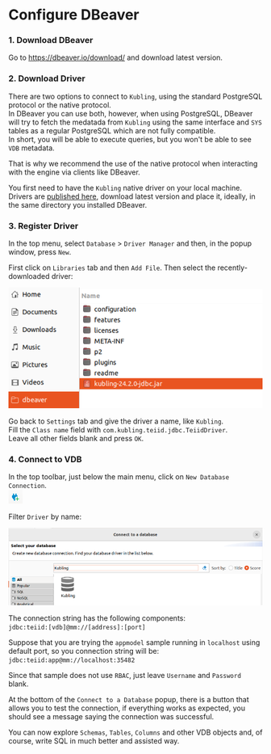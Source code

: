 # Configure DBeaver

### 1. Download DBeaver
Go to https://dbeaver.io/download/ and download latest version.

### 2. Download Driver
There are two options to connect to `Kubling`, using the standard PostgreSQL protocol or the native protocol.<br>
In DBeaver you can use both, however, when using PostgreSQL, DBeaver will try to fetch the medatada from `Kubling` 
using the same interface and `SYS` tables as a regular PostgreSQL which are not fully compatible.<br>
In short, you will be able to execute queries, but you won't be able to see `VDB` metadata.

That is why we recommend the use of the native protocol when interacting with the engine via clients like DBeaver.

You first need to have the `Kubling` native driver on your local machine.<br>
Drivers are [published here](https://github.com/kubling-community/kubling-teiid-os/releases), download latest version and
place it, ideally, in the same directory you installed DBeaver.

### 3. Register Driver
In the top menu, select `Database` > `Driver Manager` and then, in the popup window, press `New`. 

First click on `Libraries` tab and then `Add File`. Then select the recently-downloaded driver:

![](img/driver_loc.png)

Go back to `Settings` tab and give the driver a name, like `Kubling`.<br> 
Fill the `Class name` field with `com.kubling.teiid.jdbc.TeiidDriver`.<br>
Leave all other fields blank and press `OK`.

### 4. Connect to VDB
In the top toolbar, just below the main menu, click on `New Database Connection`.<br>
![](img/new_db_conn.png)

Filter `Driver` by name:

![](img/driver_selection.png)

The connection string has the following components:<br>
`jdbc:teiid:[vdb]@mm://[address]:[port]`

Suppose that you are trying the `appmodel` sample running in `localhost` using default port, so you connection string will be:<br>
`jdbc:teiid:app@mm://localhost:35482`

Since that sample does not use `RBAC`, just leave `Username` and `Password` blank.

At the bottom of the `Connect to a Database` popup, there is a button that allows you to test the connection, if everything
works as expected, you should see a message saying the connection was successful.

You can now explore `Schemas`, `Tables`, `Columns` and other VDB objects and, of course, write SQL in much better and assisted way.